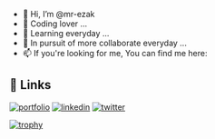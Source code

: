 - 👋 Hi, I’m @mr-ezak
- 👀 Coding lover ...
- 🌱 Learning everyday ...
- 💞️ In pursuit of more collaborate everyday ...
- 📫 If you're looking for me, You can find me here:

## 🔗 Links
[![portfolio](https://img.shields.io/badge/my_portfolio-000?style=for-the-badge&logo=ko-fi&logoColor=white)](https://mrezak.ir/)
[![linkedin](https://img.shields.io/badge/linkedin-0A66C2?style=for-the-badge&logo=linkedin&logoColor=white)](https://www.linkedin.com/in/mr-ezak/)
[![twitter](https://img.shields.io/badge/twitter-1DA1F2?style=for-the-badge&logo=twitter&logoColor=white)](https://twitter.com/Mr_Ezak)

[![trophy](https://github-profile-trophy.vercel.app/?username=ryo-ma&title=Commits&)](https://github.com/ryo-ma/github-profile-trophy)

<!---
mr-ezak/mr-ezak is a ✨ special ✨ repository because its `README.md` (this file) appears on your GitHub profile.
You can click the Preview link to take a look at your changes.
--->
